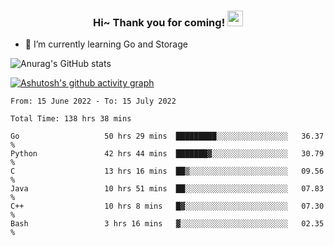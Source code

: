 <h3 align="center">
    Hi~ Thank you for coming!
    <img src="https://media.giphy.com/media/hvRJCLFzcasrR4ia7z/giphy.gif" width="25px">
</h3>

<!--
**pineapple-man/pineapple-man** is a ✨ _special_ ✨ repository because its `README.md` (this file) appears on your GitHub profile.

Here are some ideas to get you started:
- 🔭 I’m currently working on ...
- 🤔 I’m looking for help with ...
- 💬 Ask me about ...
- 📫 How to reach me: ...
- 😄 Pronouns: ...
- ⚡ Fun fact: 
- 👯 I’m looking to collaborate on kubernetes
-->
- 🌱 I’m currently learning Go and Storage


![Anurag's GitHub stats](https://github-readme-stats.vercel.app/api?username=pineapple-man&show_icons=true&theme=radical)


[![Ashutosh's github activity graph](https://activity-graph.herokuapp.com/graph?username=pineapple-man&bg_color=fffff0&color=708090&line=24292e&point=24292e&area=true&hide_border=true)](https://github.com/ashutosh00710/github-readme-activity-graph)

<!--START_SECTION:waka-->

```text
From: 15 June 2022 - To: 15 July 2022

Total Time: 138 hrs 38 mins

Go                   50 hrs 29 mins  █████████░░░░░░░░░░░░░░░░   36.37 %
Python               42 hrs 44 mins  ███████▓░░░░░░░░░░░░░░░░░   30.79 %
C                    13 hrs 16 mins  ██▒░░░░░░░░░░░░░░░░░░░░░░   09.56 %
Java                 10 hrs 51 mins  ██░░░░░░░░░░░░░░░░░░░░░░░   07.83 %
C++                  10 hrs 8 mins   █▓░░░░░░░░░░░░░░░░░░░░░░░   07.30 %
Bash                 3 hrs 16 mins   ▓░░░░░░░░░░░░░░░░░░░░░░░░   02.35 %
```

<!--END_SECTION:waka-->

